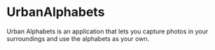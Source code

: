 UrbanAlphabets
==============

Urban Alphabets is an application that lets you capture photos in your surroundings and use the alphabets as your own.
